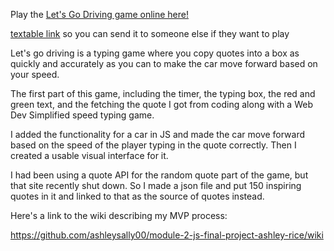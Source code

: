 Play the [Let's Go Driving game online here!](https://ashleysally00.github.io/lets-go-driving-speed-typing-game/)

[textable link](https://tinyurl.com/driving-by-Ashley) so you can send it to someone else if they want to play

Let's go driving is a typing game where you copy quotes into a box as quickly and accurately as you can to make the car move forward based on your speed.

The first part of this game, including the timer, the typing box, the red and green text, and the fetching the quote I got from coding along with a Web Dev Simplified speed typing game.

I added the functionality for a car in JS and made the car move forward based on the speed of the player typing in the quote correctly. Then I created a usable visual interface for it.

I had been using a quote API for the random quote part of the game, but that site recently shut down. So I made a json file and put 150 inspiring quotes in it and linked to that as the source of quotes instead.

 Here's a link to the wiki describing my MVP process:

https://github.com/ashleysally00/module-2-js-final-project-ashley-rice/wiki
